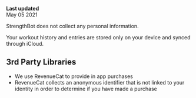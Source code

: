 **Last updated**  
May 05 2021

StrengthBot does not collect any personal information.

Your workout history and entries are stored only on your device and synced through iCloud.

## 3rd Party Libraries
- We use RevenueCat to provide in app purchases
- RevenueCat collects an anonymous identifier that is not linked to your identity in order to determine if you have made a purchase
